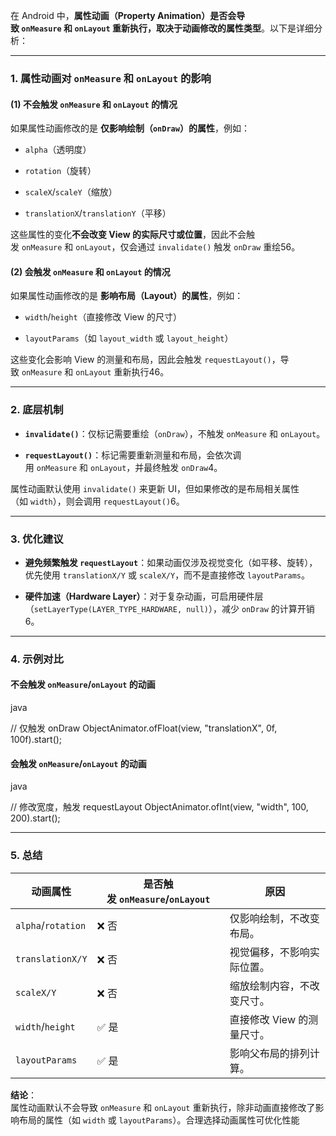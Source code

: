 在 Android 中，**属性动画（Property Animation）是否会导致 `onMeasure` 和 `onLayout` 重新执行，取决于动画修改的属性类型**。以下是详细分析：

---

### **1. 属性动画对 `onMeasure` 和 `onLayout` 的影响**

#### **(1) 不会触发 `onMeasure` 和 `onLayout` 的情况**

如果属性动画修改的是 **仅影响绘制（`onDraw`）的属性**，例如：

- `alpha`（透明度）
    
- `rotation`（旋转）
    
- `scaleX`/`scaleY`（缩放）
    
- `translationX`/`translationY`（平移）
    

这些属性的变化**不会改变 View 的实际尺寸或位置**，因此不会触发 `onMeasure` 和 `onLayout`，仅会通过 `invalidate()` 触发 `onDraw` 重绘56。

#### **(2) 会触发 `onMeasure` 和 `onLayout` 的情况**

如果属性动画修改的是 **影响布局（Layout）的属性**，例如：

- `width`/`height`（直接修改 View 的尺寸）
    
- `layoutParams`（如 `layout_width` 或 `layout_height`）
    

这些变化会影响 View 的测量和布局，因此会触发 `requestLayout()`，导致 `onMeasure` 和 `onLayout` 重新执行46。

---

### **2. 底层机制**

- **`invalidate()`**：仅标记需要重绘（`onDraw`），不触发 `onMeasure` 和 `onLayout`。
    
- **`requestLayout()`**：标记需要重新测量和布局，会依次调用 `onMeasure` 和 `onLayout`，并最终触发 `onDraw`4。
    

属性动画默认使用 `invalidate()` 来更新 UI，但如果修改的是布局相关属性（如 `width`），则会调用 `requestLayout()`6。

---

### **3. 优化建议**

- **避免频繁触发 `requestLayout`**：如果动画仅涉及视觉变化（如平移、旋转），优先使用 `translationX/Y` 或 `scaleX/Y`，而不是直接修改 `layoutParams`。
    
- **硬件加速（Hardware Layer）**：对于复杂动画，可启用硬件层（`setLayerType(LAYER_TYPE_HARDWARE, null)`），减少 `onDraw` 的计算开销6。
    

---

### **4. 示例对比**

#### **不会触发 `onMeasure`/`onLayout` 的动画**

java

// 仅触发 onDraw
ObjectAnimator.ofFloat(view, "translationX", 0f, 100f).start();

#### **会触发 `onMeasure`/`onLayout` 的动画**

java

// 修改宽度，触发 requestLayout
ObjectAnimator.ofInt(view, "width", 100, 200).start();

---

### **5. 总结**

|**动画属性**|**是否触发 `onMeasure`/`onLayout`**|**原因**|
|---|---|---|
|`alpha`/`rotation`|❌ 否|仅影响绘制，不改变布局。|
|`translationX/Y`|❌ 否|视觉偏移，不影响实际位置。|
|`scaleX/Y`|❌ 否|缩放绘制内容，不改变尺寸。|
|`width`/`height`|✅ 是|直接修改 View 的测量尺寸。|
|`layoutParams`|✅ 是|影响父布局的排列计算。|

**结论**：  
属性动画默认不会导致 `onMeasure` 和 `onLayout` 重新执行，除非动画直接修改了影响布局的属性（如 `width` 或 `layoutParams`）。合理选择动画属性可优化性能